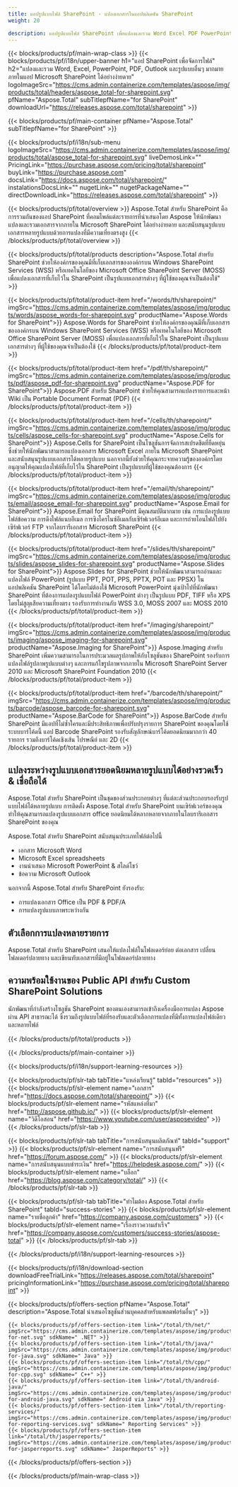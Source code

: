 ```yaml
---
title: แอปรูปแบบไฟล์ SharePoint - แปลงเอกสารในแอปพลิเคชัน SharePoint 
weight: 20

description: แอปรูปแบบไฟล์ SharePoint เพื่อแปลงและรวม Word Excel PDF PowerPoint รูปแบบเอกสารอีเมลและรูปภาพภายใน Microsoft SharePoint
---
```


{{< blocks/products/pf/main-wrap-class >}}
{{< blocks/products/pf/i18n/upper-banner h1="แอป SharePoint เพื่อจัดการไฟล์" h2="แปลงและรวม Word, Excel, PowerPoint, PDF, Outlook และรูปแบบอื่นๆ มากมายภายในแอป Microsoft SharePoint ได้อย่างง่ายดาย" logoImageSrc="https://cms.admin.containerize.com/templates/aspose/img/products/total/headers/aspose_total-for-sharepoint.svg" pfName="Aspose.Total" subTitlepfName="for SharePoint" downloadUrl="https://releases.aspose.com/total/sharepoint" >}}

{{< blocks/products/pf/main-container pfName="Aspose.Total" subTitlepfName="for SharePoint" >}}

{{< blocks/products/pf/i18n/sub-menu logoImageSrc="https://cms.admin.containerize.com/templates/aspose/img/products/total/aspose_total-for-sharepoint.svg" liveDemosLink="" PricingLink="https://purchase.aspose.com/pricing/total/sharepoint" buyLink="https://purchase.aspose.com" docsLink="https://docs.aspose.com/total/sharepoint/" instalationsDocsLink="" nugetLink="" nugetPackageName="" directDownloadLink="https://releases.aspose.com/total/sharepoint" >}}

{{< blocks/products/pf/total/overview >}}
Aspose.Total สำหรับ SharePoint คือการรวมกันของแอป SharePoint ที่คอมไพล์แต่ละรายการที่นำเสนอโดย Aspose ให้นักพัฒนาแปลงและรวมเอกสารจากภายใน Microsoft SharePoint ได้อย่างง่ายดาย และสนับสนุนรูปแบบเอกสารหลายรูปแบบด้วยการแปลงที่มีความเที่ยงตรงสูง
{{< /blocks/products/pf/total/overview >}}

{{< blocks/products/pf/total/products description="Aspose.Total สำหรับ SharePoint ช่วยให้องค์กรของคุณมีที่เก็บเอกสารขององค์กรบน Windows SharePoint Services (WSS) หรือเทคโนโลยีของ Microsoft Office SharePoint Server (MOSS) เพื่อแปลงเอกสารที่เก็บไว้ใน SharePoint เป็นรูปแบบเอกสารต่างๆ ที่ผู้ใช้ของคุณจำเป็นต้องใช้" >}}

{{< blocks/products/pf/total/product-item href="/words/th/sharepoint/" imgSrc="https://cms.admin.containerize.com/templates/aspose/img/products/words/aspose_words-for-sharepoint.svg" productName="Aspose.Words for SharePoint">}}
Aspose.Words for SharePoint ช่วยให้องค์กรของคุณมีที่เก็บเอกสารขององค์กรบน Windows SharePoint Services (WSS) หรือเทคโนโลยีของ Microsoft Office SharePoint Server (MOSS) เพื่อแปลงเอกสารที่เก็บไว้ใน SharePoint เป็นรูปแบบเอกสารต่างๆ ที่ผู้ใช้ของคุณจำเป็นต้องใช้
{{< /blocks/products/pf/total/product-item >}}

{{< blocks/products/pf/total/product-item href="/pdf/th/sharepoint/" imgSrc="https://cms.admin.containerize.com/templates/aspose/img/products/pdf/aspose_pdf-for-sharepoint.svg" productName="Aspose.PDF for SharePoint">}}
Aspose.PDF สำหรับ SharePoint ช่วยให้คุณสามารถแปลงรายการและหน้า Wiki เป็น Portable Document Format (PDF)
{{< /blocks/products/pf/total/product-item >}}

{{< blocks/products/pf/total/product-item href="/cells/th/sharepoint/" imgSrc="https://cms.admin.containerize.com/templates/aspose/img/products/cells/aspose_cells-for-sharepoint.svg" productName="Aspose.Cells for SharePoint">}}
Aspose.Cells for SharePoint เป็นโซลูชันการจัดการสเปรดชีตที่ยืดหยุ่นซึ่งช่วยให้นักพัฒนาสามารถแปลงเอกสาร Microsoft Excel ภายใน Microsoft SharePoint และสนับสนุนรูปแบบเอกสารได้หลายรูปแบบ นอกจากนี้ยังช่วยให้คุณกระจายความรู้ขององค์กรโดยอนุญาตให้คุณแปลงไฟล์ที่เก็บไว้ใน SharePoint เป็นรูปแบบที่ผู้ใช้ของคุณต้องการ
{{< /blocks/products/pf/total/product-item >}}

{{< blocks/products/pf/total/product-item href="/email/th/sharepoint/" imgSrc="https://cms.admin.containerize.com/templates/aspose/img/products/email/aspose_email-for-sharepoint.svg" productName="Aspose.Email for SharePoint">}}
Aspose.Email for SharePoint มีคุณสมบัติมากมาย เช่น การแปลงรูปแบบไฟล์ข้อความ การดึงไฟล์แนบอีเมล การซิงโครไนซ์อีเมลกับเซิร์ฟเวอร์อีเมล และการถ่ายโอนไฟล์ไปยังเซิร์ฟเวอร์ FTP จากไลบรารีเอกสาร Microsoft SharePoint
{{< /blocks/products/pf/total/product-item >}}

{{< blocks/products/pf/total/product-item href="/slides/th/sharepoint/" imgSrc="https://cms.admin.containerize.com/templates/aspose/img/products/slides/aspose_slides-for-sharepoint.svg" productName="Aspose.Slides for SharePoint">}}
Aspose.Slides for SharePoint ช่วยให้นักพัฒนาสามารถอ่านและแปลงไฟล์ PowerPoint (รูปแบบ PPT, POT, PPS, PPTX, POT และ PPSX) ในแอปพลิเคชัน SharePoint ได้โดยไม่ต้องใช้ Microsoft PowerPoint มุ่งเป้าไปที่นักพัฒนา SharePoint ที่ต้องการแปลงรูปแบบไฟล์ PowerPoint ต่างๆ เป็นรูปแบบ PDF, TIFF หรือ XPS โดยไม่สูญเสียความเที่ยงตรง รองรับการทำงานกับ WSS 3.0, MOSS 2007 และ MOSS 2010
{{< /blocks/products/pf/total/product-item >}}

{{< blocks/products/pf/total/product-item href="/imaging/sharepoint/" imgSrc="https://cms.admin.containerize.com/templates/aspose/img/products/imaging/aspose_imaging-for-sharepoint.svg" productName="Aspose.Imaging for SharePoint">}}
Aspose.Imaging สำหรับ SharePoint เพิ่มความสามารถในการประมวลผลรูปภาพให้กับโซลูชันของ SharePoint รองรับการแปลงไฟล์รูปภาพรูปแบบต่างๆ และการแก้ไขรูปภาพจากภายใน Microsoft SharePoint Server 2010 และ Microsoft SharePoint Foundation 2010
{{< /blocks/products/pf/total/product-item >}}

{{< blocks/products/pf/total/product-item href="/barcode/th/sharepoint/" imgSrc="https://cms.admin.containerize.com/templates/aspose/img/products/barcode/aspose_barcode-for-sharepoint.svg" productName="Aspose.BarCode for SharePoint">}}
Aspose.BarCode สำหรับ SharePoint มีแอปที่ไม่ซ้ำใครและมีประสิทธิภาพเพื่อปรับปรุงรายการ SharePoint ของคุณโดยใช้ระบบบาร์โค้ดนี้ แอป Barcode SharePoint รองรับสัญลักษณ์บาร์โค้ดยอดนิยมมากกว่า 40 รายการ รวมถึงบาร์โค้ดเชิงเส้น ไปรษณีย์ และ 2D
{{< /blocks/products/pf/total/product-item >}}

<!--<p></p>-->
<div class="col-lg-12">
 <h2 class="h2title">
  <a class="anchor" id="features" name="features">
  </a>
  แปลงระหว่างรูปแบบเอกสารยอดนิยมหลายรูปแบบได้อย่างรวดเร็ว &amp; เชื่อถือได้
 </h2>
 <p>
  Aspose.Total สำหรับ SharePoint เป็นชุดของส่วนประกอบต่างๆ ที่แต่ละส่วนประกอบรองรับรูปแบบไฟล์ได้หลายรูปแบบ การติดตั้ง Aspose.Total สำหรับ SharePoint บนเซิร์ฟเวอร์ของคุณทำให้คุณสามารถแปลงรูปแบบเอกสาร office ยอดนิยมได้หลากหลายจากภายในไลบรารีเอกสาร SharePoint ของคุณ
 </p>
 <p>
  Aspose.Total สำหรับ SharePoint สนับสนุนประเภทไฟล์ต่อไปนี้
 </p>
 <ul class="unstyled">
  <li>
   เอกสาร Microsoft Word
  </li>
  <li>
   Microsoft Excel spreadsheets
  </li>
  <li>
   งานนำเสนอ Microsoft PowerPoint &amp; สไลด์โชว์
  </li>
  <li>
   ข้อความ Microsoft Outlook
  </li>
 </ul>
 <p>
  นอกจากนี้ Aspose.Total สำหรับ SharePoint ยังรองรับ:
 </p>
 <ul class="unstyled">
  <li>
   การแปลงเอกสาร Office เป็น PDF &amp; PDF/A
  </li>
  <li>
   การแปลงรูปแบบภาพระหว่างกัน
  </li>
 </ul>
</div>
<div class="col-lg-12">
 <h2 class="h2title">
  ตัวเลือกการแปลงหลายรายการ
 </h2>
 <p>
  Aspose.Total สำหรับ SharePoint เสนอให้แปลงไฟล์ในโฟลเดอร์ย่อย ต่อเอกสาร เปลี่ยนโฟลเดอร์ปลายทาง และเขียนทับเอกสารที่มีอยู่ในโฟลเดอร์ปลายทาง
 </p>
</div>
<div class="col-lg-12">
 <h2 class="h2title">
  ความพร้อมใช้งานของ Public API สำหรับ Custom SharePoint Solutions
 </h2>
 <p>
  นักพัฒนาที่กำลังสร้างโซลูชัน SharePoint ของตนเองสามารถเข้าถึงเครื่องมือการแปลง Aspose ผ่าน API สาธารณะได้ ซึ่งรวมถึงรูปแบบไฟล์ที่รองรับและตัวเลือกการแปลงที่มีทั้งการแปลงไฟล์เดียวและหลายไฟล์
 </p>
</div>
<!--Feature-section Start-->
<!--Feature-section End-->

{{< /blocks/products/pf/total/products >}}

{{< /blocks/products/pf/main-container >}}


{{< blocks/products/pf/i18n/support-learning-resources >}}

{{< blocks/products/pf/slr-tab tabTitle="แหล่งเรียนรู้" tabId="resources" >}}
{{< blocks/products/pf/slr-element name="เอกสาร" href="https://docs.aspose.com/total/sharepoint/" >}} 
{{< blocks/products/pf/slr-element name="รหัสแหล่งที่มา" href="http://aspose.github.io/" >}} 
{{< blocks/products/pf/slr-element name="วิดีโอสอน" href="https://www.youtube.com/user/asposevideo" >}} 
{{< /blocks/products/pf/slr-tab >}}

{{< blocks/products/pf/slr-tab tabTitle="การสนับสนุนผลิตภัณฑ์" tabId="support" >}}
{{< blocks/products/pf/slr-element name="การสนับสนุนฟรี" href="https://forum.aspose.com/" >}} 
{{< blocks/products/pf/slr-element name="การสนับสนุนแบบชำระเงิน" href="https://helpdesk.aspose.com/" >}} 
{{< blocks/products/pf/slr-element name="บล็อก" href="https://blog.aspose.com/category/total/" >}} 
{{< /blocks/products/pf/slr-tab >}}

{{< blocks/products/pf/slr-tab tabTitle="ทำไมต้อง Aspose.Total สำหรับ SharePoint" tabId="success-stories" >}}
{{< blocks/products/pf/slr-element name="รายชื่อลูกค้า" href="https://company.aspose.com/customers" >}} 
{{< blocks/products/pf/slr-element name="เรื่องราวความสำเร็จ" href="https://company.aspose.com/customers/success-stories/aspose-total" >}} 
{{< /blocks/products/pf/slr-tab >}}

{{< /blocks/products/pf/i18n/support-learning-resources >}}

{{< blocks/products/pf/i18n/download-section downloadFreeTrialLink="https://releases.aspose.com/total/sharepoint" pricingInformationLink="https://purchase.aspose.com/pricing/total/sharepoint" >}}

{{< blocks/products/pf/offers-section pfName="Aspose.Total" description="Aspose.Total นำเสนอโซลูชันส่วนบุคคลสำหรับแพลตฟอร์มอื่นๆ" >}}

    {{< blocks/products/pf/offers-section-item link="/total/th/net/" imgSrc="https://cms.admin.containerize.com/templates/aspose/img/products/total/aspose_total-for-net.svg" sdkName=" .NET" >}}
    {{< blocks/products/pf/offers-section-item link="/total/th/java/" imgSrc="https://cms.admin.containerize.com/templates/aspose/img/products/total/aspose_total-for-java.svg" sdkName=" Java" >}}
    {{< blocks/products/pf/offers-section-item link="/total/th/cpp/" imgSrc="https://cms.admin.containerize.com/templates/aspose/img/products/total/aspose_total-for-cpp.svg" sdkName=" C++" >}}
    {{< blocks/products/pf/offers-section-item link="/total/th/android-java/" imgSrc="https://cms.admin.containerize.com/templates/aspose/img/products/total/aspose_total-for-android-java.svg" sdkName=" Android via Java" >}}
    {{< blocks/products/pf/offers-section-item link="/total/th/reporting-services/" imgSrc="https://cms.admin.containerize.com/templates/aspose/img/products/total/aspose_total-for-reporting-services.svg" sdkName=" Reporting Services" >}}
    {{< blocks/products/pf/offers-section-item link="/total/th/jasperreports/" imgSrc="https://cms.admin.containerize.com/templates/aspose/img/products/total/aspose_total-for-jasperreports.svg" sdkName=" JasperReports" >}}
{{< /blocks/products/pf/offers-section >}}

{{< /blocks/products/pf/main-wrap-class >}}